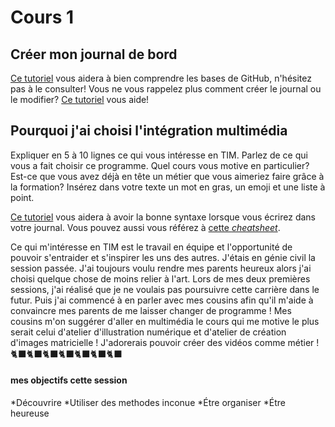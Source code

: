 # Cours 1
## Créer mon journal de bord
[Ce tutoriel](https://guides.github.com/activities/hello-world/) vous aidera à bien comprendre les bases de GitHub, n'hésitez pas à le consulter!
Vous ne vous rappelez plus comment créer le journal ou le modifier? [Ce tutoriel](https://youtu.be/lX3bpuLK_Sg) vous aide! 

## Pourquoi j'ai choisi l'intégration multimédia
Expliquer en 5 à 10 lignes ce qui vous intéresse en TIM. Parlez de ce qui vous a fait choisir ce programme. Quel cours vous motive en particulier? Est-ce que vous avez déjà en tête un métier que vous aimeriez faire grâce à la formation? Insérez dans votre texte un mot en gras, un emoji et une liste à point. 

[Ce tutoriel](https://guides.github.com/features/mastering-markdown/) vous aidera à avoir la bonne syntaxe lorsque vous écrirez dans votre journal. Vous pouvez aussi vous référez à [cette *cheatsheet*](https://github.com/tchapi/markdown-cheatsheet/blob/master/README.md). 

Ce qui m'intéresse en TIM est le travail en équipe et l'opportunité de pouvoir s'entraider et s'inspirer les uns des autres. J'étais en génie civil la session passée. J'ai toujours voulu rendre mes parents heureux alors j'ai choisi quelque chose de moins relier à l'art. Lors de mes deux premières sessions, j'ai réalisé que je ne voulais pas poursuivre cette carrière dans le futur. Puis j'ai commencé à en parler avec mes cousins afin qu'il m'aide à convaincre mes parents de me laisser changer de programme ! Mes cousins m'on suggérer d'aller en multimédia le cours qui me motive le plus serait celui d'atelier d'illustration numérique et d'atelier de création d'images matricielle ! J'adorerais pouvoir créer des vidéos comme métier ! 🐈‍⬛🐈‍⬛🐈‍⬛🐈‍⬛🐈‍⬛🐈‍⬛🐈‍⬛ 

#### mes objectifs cette session
*Découvrire
*Utiliser des methodes inconue
*Étre organiser
*Étre heureuse
